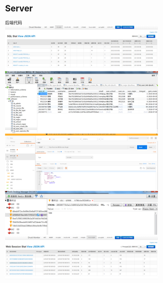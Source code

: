 # Server
后端代码
<img src="/image/druid监视sql.png"/>
<img src="/image/navicat.png"/>
<img src="/image/postman.png"/>
<img src="/image/redis.png"/>
<img src="/image/redis监视Session.png"/>
